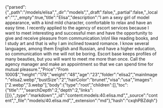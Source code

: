 {"parsed":{"_path":"/models/elisa","_dir":"models","_draft":false,"_partial":false,"_locale":"","_empty":true,"title":"Elisa","description":"I am a sexy girl of model appearance, with a kind mild character, comfortable to relax and have an easy time. I recently applied to the agency of escort services because I want to meet interesting and successful men and have the opportunity to give and receive pleasure from communication.\n\nI like reading books, and I study art and that is why I am inclined toward romance. I know several languages, among them English and Russian, and have a higher education, so communication with me will not be boring. Escort base keeps profiles of many beauties, but you will want to meet me more than once. Call the agency manager and make an appointment so that we can spend time for mutual pleasure.","Price":"From 1000$","height":"178","weight":"48","age":"23","folder":"elisa2","mainImage":"elisa2.webp","bustSize":"2","hairColor":"brunet","visa":"usa","images":["2.webp","3.webp"],"body":{"type":"root","children":[],"toc":{"title":"","searchDepth":2,"depth":2,"links":[]}},"_type":"markdown","_id":"content:models:40.elisa.md","_source":"content","_file":"models/40.elisa.md","_extension":"md"},"hash":"cxqhPBZdqh"}